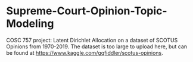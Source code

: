 # Supreme-Court-Opinion-Topic-Modeling
COSC 757 project: Latent Dirichlet Allocation on a dataset of SCOTUS Opinions from 1970-2019. 
The dataset is too large to upload here, but can be found at https://www.kaggle.com/gqfiddler/scotus-opinions.
